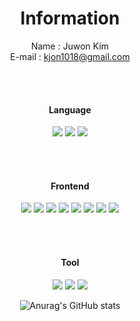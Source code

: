 <div align="center">

# Information


  
Name : Juwon Kim\
E-mail : kjon1018@gmail.com


<br/><br/>
#### Language
  
  
<img src="https://img.shields.io/badge/Python-3776AB?style=flat-square&logo=Python&logoColor=white"> <img src="https://img.shields.io/badge/C++-00599C?style=flat-square&logo=Cplusplus&logoColor=white"> <img src="https://img.shields.io/badge/Java-B23634?style=flat-square&logo=Java&logoColor=white"/> 

  
  
  
  
  
<br/><br/>
#### Frontend
  
  
  <img src="https://img.shields.io/badge/HTML-E34F26?style=flat-square&logo=HTML5&logoColor=white"/> <img src="https://img.shields.io/badge/CSS-1572B6?style=flat-square&logo=CSS3&logoColor=white"/> <img src="https://img.shields.io/badge/Javascript-F7DF1E?style=flat-square&logo=JavaScript&logoColor=black"/> <img src="https://img.shields.io/badge/React-61DAFB?style=flat-square&logo=React&logoColor=black"/> <img src="https://img.shields.io/badge/Node.js-339933?style=flat-square&logo=Node.js&logoColor=white"/> <img src="https://img.shields.io/badge/Typescript-3178C6?style=flat-square&logo=Typescript&logoColor=white"/> <img src="https://img.shields.io/badge/Redux-764ABC?style=flat-square&logo=redux&logoColor=white"> <img src="https://img.shields.io/badge/tailwind CSS-06B6D4?style=flat-square&logo=tailwind-css&logoColor=white">

<br/><br/>

#### Tool

<img src="https://img.shields.io/badge/Vercel-000000?style=flat&logo=vercel&logoColor=white"/> <img src="https://img.shields.io/badge/Github-000000?style=flat&logo=github&logoColor=white"/> <img src="https://img.shields.io/badge/AWS S3-569A31?style=flat&logo=Amazon-S3&logoColor=white"/>
  
  ![Anurag's GitHub stats](https://github-readme-stats-sand-six-91.vercel.app/api?username=juwonk1018&show_icons=true&count_private=true&line_height=24&theme=merko)
</div>


